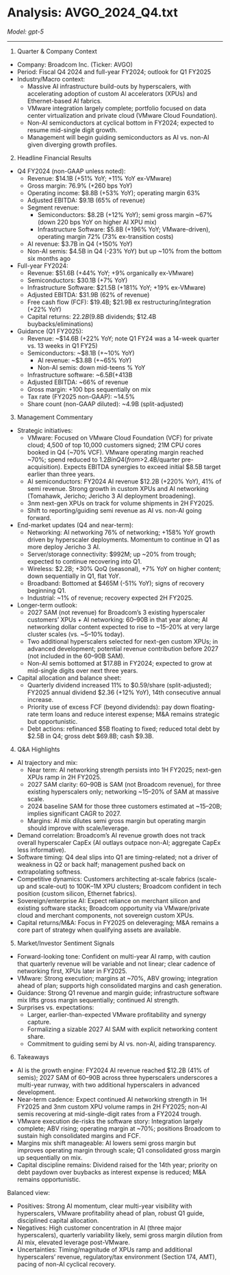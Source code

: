 # Analysis: AVGO_2024_Q4.txt

*Model: gpt-5*

---

1) Quarter & Company Context
- Company: Broadcom Inc. (Ticker: AVGO)
- Period: Fiscal Q4 2024 and full-year FY2024; outlook for Q1 FY2025
- Industry/Macro context:
  - Massive AI infrastructure build-outs by hyperscalers, with accelerating adoption of custom AI accelerators (XPUs) and Ethernet-based AI fabrics.
  - VMware integration largely complete; portfolio focused on data center virtualization and private cloud (VMware Cloud Foundation).
  - Non-AI semiconductors at cyclical bottom in FY2024; expected to resume mid-single digit growth.
  - Management will begin guiding semiconductors as AI vs. non-AI given diverging growth profiles.

2) Headline Financial Results
- Q4 FY2024 (non-GAAP unless noted):
  - Revenue: $14.1B (+51% YoY; +11% YoY ex-VMware)
  - Gross margin: 76.9% (+260 bps YoY)
  - Operating income: $8.8B (+53% YoY); operating margin 63%
  - Adjusted EBITDA: $9.1B (65% of revenue)
  - Segment revenue:
    - Semiconductors: $8.2B (+12% YoY); semi gross margin ~67% (down 220 bps YoY on higher AI XPU mix)
    - Infrastructure Software: $5.8B (+196% YoY; VMware-driven), operating margin 72% (73% ex-transition costs)
  - AI revenue: $3.7B in Q4 (+150% YoY)
  - Non-AI semis: $4.5B in Q4 (-23% YoY) but up ~10% from the bottom six months ago
- Full-year FY2024:
  - Revenue: $51.6B (+44% YoY; +9% organically ex-VMware)
  - Semiconductors: $30.1B (+7% YoY)
  - Infrastructure Software: $21.5B (+181% YoY; +19% ex-VMware)
  - Adjusted EBITDA: $31.9B (62% of revenue)
  - Free cash flow (FCF): $19.4B; $21.9B ex restructuring/integration (+22% YoY)
  - Capital returns: $22.2B ($9.8B dividends; $12.4B buybacks/eliminations)
- Guidance (Q1 FY2025):
  - Revenue: ~$14.6B (+22% YoY; note Q1 FY24 was a 14-week quarter vs. 13 weeks in Q1 FY25)
  - Semiconductors: ~$8.1B (+~10% YoY)
    - AI revenue: ~$3.8B (+~65% YoY)
    - Non-AI semis: down mid-teens % YoY
  - Infrastructure software: ~$6.5B (+41% YoY); VMware ABV expected >$3B
  - Adjusted EBITDA: ~66% of revenue
  - Gross margin: +100 bps sequentially on mix
  - Tax rate (FY2025 non-GAAP): ~14.5%
  - Share count (non-GAAP diluted): ~4.9B (split-adjusted)

3) Management Commentary
- Strategic initiatives:
  - VMware: Focused on VMware Cloud Foundation (VCF) for private cloud; 4,500 of top 10,000 customers signed; 21M CPU cores booked in Q4 (~70% VCF). VMware operating margin reached ~70%; spend reduced to $1.2B in Q4 (from >$2.4B/quarter pre-acquisition). Expects EBITDA synergies to exceed initial $8.5B target earlier than three years.
  - AI semiconductors: FY2024 AI revenue $12.2B (+220% YoY), 41% of semi revenue. Strong growth in custom XPUs and AI networking (Tomahawk, Jericho; Jericho 3 AI deployment broadening).
  - 3nm next-gen XPUs on track for volume shipments in 2H FY2025.
  - Shift to reporting/guiding semi revenue as AI vs. non-AI going forward.
- End-market updates (Q4 and near-term):
  - Networking: AI networking 76% of networking; +158% YoY growth driven by hyperscaler deployments. Momentum to continue in Q1 as more deploy Jericho 3 AI.
  - Server/storage connectivity: $992M; up ~20% from trough; expected to continue recovering into Q1.
  - Wireless: $2.2B; +30% QoQ (seasonal), +7% YoY on higher content; down sequentially in Q1, flat YoY.
  - Broadband: Bottomed at $465M (-51% YoY); signs of recovery beginning Q1.
  - Industrial: ~1% of revenue; recovery expected 2H FY2025.
- Longer-term outlook:
  - 2027 SAM (not revenue) for Broadcom’s 3 existing hyperscaler customers’ XPUs + AI networking: $60–$90B in that year alone; AI networking dollar content expected to rise to ~15–20% at very large cluster scales (vs. ~5–10% today).
  - Two additional hyperscalers selected for next-gen custom XPUs; in advanced development; potential revenue contribution before 2027 (not included in the $60–$90B SAM).
  - Non-AI semis bottomed at $17.8B in FY2024; expected to grow at mid-single digits over next three years.
- Capital allocation and balance sheet:
  - Quarterly dividend increased 11% to $0.59/share (split-adjusted); FY2025 annual dividend $2.36 (+12% YoY), 14th consecutive annual increase.
  - Priority use of excess FCF (beyond dividends): pay down floating-rate term loans and reduce interest expense; M&A remains strategic but opportunistic.
  - Debt actions: refinanced $5B floating to fixed; reduced total debt by $2.5B in Q4; gross debt $69.8B; cash $9.3B.

4) Q&A Highlights
- AI trajectory and mix:
  - Near term: AI networking strength persists into 1H FY2025; next-gen XPUs ramp in 2H FY2025.
  - 2027 SAM clarity: $60–$90B is SAM (not Broadcom revenue), for three existing hyperscalers only; networking ~15–20% of SAM at massive scale.
  - 2024 baseline SAM for those three customers estimated at ~$15–$20B; implies significant CAGR to 2027.
  - Margins: AI mix dilutes semi gross margin but operating margin should improve with scale/leverage.
- Demand correlation: Broadcom’s AI revenue growth does not track overall hyperscaler CapEx (AI outlays outpace non-AI; aggregate CapEx less informative).
- Software timing: Q4 deal slips into Q1 are timing-related; not a driver of weakness in Q2 or back half; management pushed back on extrapolating softness.
- Competitive dynamics: Customers architecting at-scale fabrics (scale-up and scale-out) to 100K–1M XPU clusters; Broadcom confident in tech position (custom silicon, Ethernet fabrics).
- Sovereign/enterprise AI: Expect reliance on merchant silicon and existing software stacks; Broadcom opportunity via VMware/private cloud and merchant components, not sovereign custom XPUs.
- Capital returns/M&A: Focus in FY2025 on deleveraging; M&A remains a core part of strategy when qualifying assets are available.

5) Market/Investor Sentiment Signals
- Forward-looking tone: Confident on multi-year AI ramp, with caution that quarterly revenue will be variable and not linear; clear cadence of networking first, XPUs later in FY2025.
- VMware: Strong execution; margins at ~70%, ABV growing; integration ahead of plan; supports high consolidated margins and cash generation.
- Guidance: Strong Q1 revenue and margin guide; infrastructure software mix lifts gross margin sequentially; continued AI strength.
- Surprises vs. expectations:
  - Larger, earlier-than-expected VMware profitability and synergy capture.
  - Formalizing a sizable 2027 AI SAM with explicit networking content share.
  - Commitment to guiding semi by AI vs. non-AI, aiding transparency.

6) Takeaways
- AI is the growth engine: FY2024 AI revenue reached $12.2B (41% of semis); 2027 SAM of $60–$90B across three hyperscalers underscores a multi-year runway, with two additional hyperscalers in advanced development.
- Near-term cadence: Expect continued AI networking strength in 1H FY2025 and 3nm custom XPU volume ramps in 2H FY2025; non-AI semis recovering at mid-single-digit rates from a FY2024 trough.
- VMware execution de-risks the software story: Integration largely complete; ABV rising; operating margin at ~70%; positions Broadcom to sustain high consolidated margins and FCF.
- Margins mix shift manageable: AI lowers semi gross margin but improves operating margin through scale; Q1 consolidated gross margin up sequentially on mix.
- Capital discipline remains: Dividend raised for the 14th year; priority on debt paydown over buybacks as interest expense is reduced; M&A remains opportunistic.

Balanced view:
- Positives: Strong AI momentum, clear multi-year visibility with hyperscalers, VMware profitability ahead of plan, robust Q1 guide, disciplined capital allocation.
- Negatives: High customer concentration in AI (three major hyperscalers), quarterly variability likely, semi gross margin dilution from AI mix, elevated leverage post-VMware.
- Uncertainties: Timing/magnitude of XPUs ramp and additional hyperscalers’ revenue, regulatory/tax environment (Section 174, AMT), pacing of non-AI cyclical recovery.